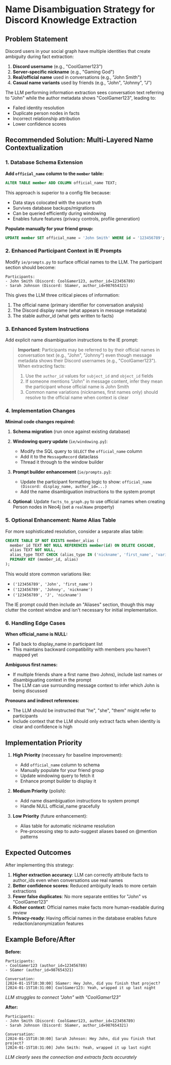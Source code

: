 # Name Disambiguation Strategy for Discord Knowledge Extraction

## Problem Statement

Discord users in your social graph have multiple identities that create ambiguity during fact extraction:

1. **Discord username** (e.g., "CoolGamer123")
2. **Server-specific nickname** (e.g., "Gaming God")
3. **Real/official name** used in conversations (e.g., "John Smith")
4. **Casual name variants** used by friends (e.g., "John", "Johnny", "J")

The LLM performing information extraction sees conversation text referring to "John" while the author metadata shows "CoolGamer123", leading to:
- Failed identity resolution
- Duplicate person nodes in facts
- Incorrect relationship attribution
- Lower confidence scores

## Recommended Solution: Multi-Layered Name Contextualization

### 1. Database Schema Extension

**Add `official_name` column to the `member` table:**

```sql
ALTER TABLE member ADD COLUMN official_name TEXT;
```

This approach is superior to a config file because:
- Data stays colocated with the source truth
- Survives database backups/migrations
- Can be queried efficiently during windowing
- Enables future features (privacy controls, profile generation)

**Populate manually for your friend group:**
```sql
UPDATE member SET official_name = 'John Smith' WHERE id = '123456789';
```

### 2. Enhanced Participant Context in IE Prompts

Modify `ie/prompts.py` to surface official names to the LLM. The participant section should become:

```
Participants:
- John Smith (Discord: CoolGamer123, author_id=123456789)
- Sarah Johnson (Discord: SGamer, author_id=987654321)
```

This gives the LLM three critical pieces of information:
1. The official name (primary identifier for conversation analysis)
2. The Discord display name (what appears in message metadata)
3. The stable author_id (what gets written to facts)

### 3. Enhanced System Instructions

Add explicit name disambiguation instructions to the IE prompt:

> **Important**: Participants may be referred to by their official names in conversation text (e.g., "John", "Johnny") even though message metadata shows their Discord usernames (e.g., "CoolGamer123"). When extracting facts:
>
> 1. Use the `author_id` values for `subject_id` and `object_id` fields
> 2. If someone mentions "John" in message content, infer they mean the participant whose official name is John Smith
> 3. Common name variations (nicknames, first names only) should resolve to the official name when context is clear

### 4. Implementation Changes

**Minimal code changes required:**

1. **Schema migration** (run once against existing database)

2. **Windowing query update** (`ie/windowing.py`):
   - Modify the SQL query to `SELECT` the `official_name` column
   - Add it to the `MessageRecord` dataclass
   - Thread it through to the window builder

3. **Prompt builder enhancement** (`ie/prompts.py`):
   - Update the participant formatting logic to show: `official_name (Discord: display_name, author_id=...)`
   - Add the name disambiguation instructions to the system prompt

4. **Optional**: Update `facts_to_graph.py` to use official names when creating Person nodes in Neo4j (set a `realName` property)

### 5. Optional Enhancement: Name Alias Table

For more sophisticated resolution, consider a separate alias table:

```sql
CREATE TABLE IF NOT EXISTS member_alias (
  member_id TEXT NOT NULL REFERENCES member(id) ON DELETE CASCADE,
  alias TEXT NOT NULL,
  alias_type TEXT CHECK (alias_type IN ('nickname', 'first_name', 'variation')),
  PRIMARY KEY (member_id, alias)
);
```

This would store common variations like:
- `('123456789', 'John', 'first_name')`
- `('123456789', 'Johnny', 'nickname')`
- `('123456789', 'J', 'nickname')`

The IE prompt could then include an "Aliases" section, though this may clutter the context window and isn't necessary for initial implementation.

### 6. Handling Edge Cases

**When official_name is NULL:**
- Fall back to display_name in participant list
- This maintains backward compatibility with members you haven't mapped yet

**Ambiguous first names:**
- If multiple friends share a first name (two Johns), include last names or disambiguating context in the prompt
- The LLM can use surrounding message context to infer which John is being discussed

**Pronouns and indirect references:**
- The LLM should be instructed that "he", "she", "them" might refer to participants
- Include context that the LLM should only extract facts when identity is clear and confidence is high

## Implementation Priority

1. **High Priority** (necessary for baseline improvement):
   - Add `official_name` column to schema
   - Manually populate for your friend group
   - Update windowing query to fetch it
   - Enhance prompt builder to display it

2. **Medium Priority** (polish):
   - Add name disambiguation instructions to system prompt
   - Handle NULL official_name gracefully

3. **Low Priority** (future enhancement):
   - Alias table for automatic nickname resolution
   - Pre-processing step to auto-suggest aliases based on @mention patterns

## Expected Outcomes

After implementing this strategy:

1. **Higher extraction accuracy**: LLM can correctly attribute facts to author_ids even when conversations use real names
2. **Better confidence scores**: Reduced ambiguity leads to more certain extractions
3. **Fewer false duplicates**: No more separate entities for "John" vs "CoolGamer123"
4. **Richer context**: Official names make facts more human-readable during review
5. **Privacy-ready**: Having official names in the database enables future redaction/anonymization features

## Example Before/After

**Before:**
```
Participants:
- CoolGamer123 (author_id=123456789)
- SGamer (author_id=987654321)

Conversation:
[2024-01-15T10:30:00] SGamer: Hey John, did you finish that project?
[2024-01-15T10:31:00] CoolGamer123: Yeah, wrapped it up last night
```
*LLM struggles to connect "John" with "CoolGamer123"*

**After:**
```
Participants:
- John Smith (Discord: CoolGamer123, author_id=123456789)
- Sarah Johnson (Discord: SGamer, author_id=987654321)

Conversation:
[2024-01-15T10:30:00] Sarah Johnson: Hey John, did you finish that project?
[2024-01-15T10:31:00] John Smith: Yeah, wrapped it up last night
```
*LLM clearly sees the connection and extracts facts accurately*
